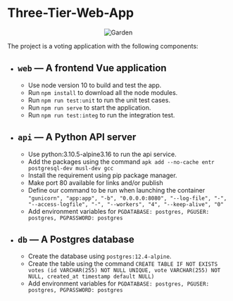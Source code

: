 # Three-Tier-Web-App

<p align="center">
  <picture>
    <source media="(prefers-color-scheme: dark)" srcset="https://github-production-user-asset-6210df.s3.amazonaws.com/658727/272340510-34957be5-7318-4473-8141-2751ca571c4f.png">
    <source media="(prefers-color-scheme: light)" srcset="https://github-production-user-asset-6210df.s3.amazonaws.com/658727/272340472-ad8d7a46-ef85-47ea-9129-d815206ed2f6.png">
    <img alt="Garden" src="https://github-production-user-asset-6210df.s3.amazonaws.com/658727/272340472-ad8d7a46-ef85-47ea-9129-d815206ed2f6.png">
  </picture>
</p>


The project is a voting application with the following components:

- `web` — A frontend Vue application
  --
  - Use node version 10 to build and test the app.
  - Run `npm install` to download all the node modules.
  - Run `npm run test:unit` to run the unit test cases.
  - Run `npm run serve` to start the application.
  - Run `npm run test:integ` to run the integration test.
- `api` — A Python API server
  --
  - Use python:3.10.5-alpine3.16 to run the api service.
  - Add the packages using the command
    `apk add --no-cache entr postgresql-dev musl-dev gcc`
  - Install the requirement using pip package manager.
  - Make port 80 available for links and/or publish
  - Define our command to be run when launching the container
     `"gunicorn", "app:app", "-b", "0.0.0.0:8080", "--log-file", "-", "--access-logfile", "-", "--workers", "4", "--keep-alive", "0"`
  - Add environment variables for `PGDATABASE: postgres, PGUSER: postgres, PGPASSWORD: postgres`
- `db` — A Postgres database
  --
  - Create the database using `postgres:12.4-alpine`.
  - Create the table using the command
    `CREATE TABLE IF NOT EXISTS votes (id VARCHAR(255) NOT NULL UNIQUE, vote VARCHAR(255) NOT NULL, created_at timestamp default NULL)`
  - Add environment variables for `PGDATABASE: postgres,
    PGUSER: postgres,
    PGPASSWORD: postgres`
    
